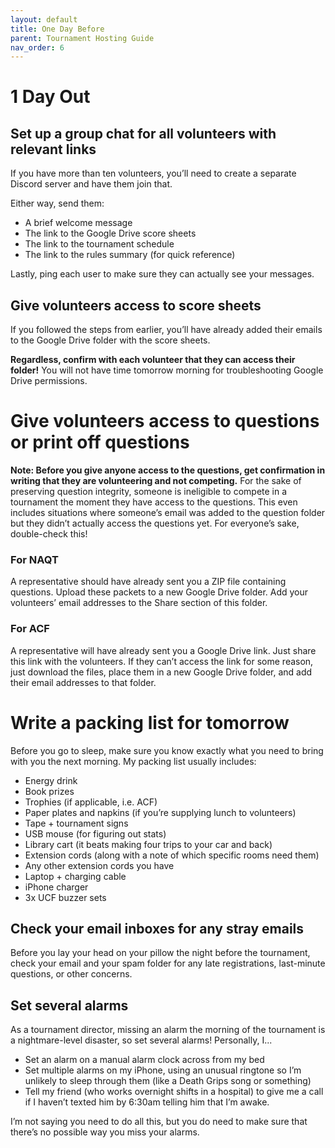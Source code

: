 ```yaml
---
layout: default
title: One Day Before
parent: Tournament Hosting Guide
nav_order: 6
---
```


# 1 Day Out
## Set up a group chat for all volunteers with relevant links 
If you have more than ten volunteers, you’ll need to create a separate Discord server and have them join that. 

Either way, send them: 

* A brief welcome message
* The link to the Google Drive score sheets
* The link to the tournament schedule 
* The link to the rules summary (for quick reference) 

Lastly, ping each user to make sure they can actually see your messages.

## Give volunteers access to score sheets

If you followed the steps from earlier, you’ll have already added their emails to the Google Drive folder with the score sheets. 

**Regardless, confirm with each volunteer that they can access their folder!** You will not have time tomorrow morning for troubleshooting Google Drive permissions. 

# Give volunteers access to questions or print off questions 
**Note: Before you give anyone access to the questions, get confirmation in writing that they are volunteering and not competing.**  For the sake of preserving question integrity, someone is ineligible to compete in a tournament the moment they have access to the questions. This even includes situations where someone’s email was added to the question folder but they didn’t actually access the questions yet. For everyone’s sake, double-check this! 
### For NAQT
A representative should have already sent you a ZIP file containing questions. Upload these packets to a new Google Drive folder. Add your volunteers’ email addresses to the Share section of this folder. 
### For ACF
A representative will have already sent you a Google Drive link. Just share this link with the volunteers. If they can’t access the link for some reason, just download the files, place them in a new Google Drive folder, and add their email addresses to that folder. 


# Write a packing list for tomorrow
Before you go to sleep, make sure you know exactly what you need to bring with you the next morning. My packing list usually includes: 

* Energy drink
* Book prizes
* Trophies (if applicable, i.e. ACF) 
* Paper plates and napkins (if you’re supplying lunch to volunteers) 
* Tape + tournament signs 
* USB mouse (for figuring out stats) 
* Library cart (it beats making four trips to your car and back) 
* Extension cords (along with a note of which specific rooms need them)
* Any other extension cords you have
* Laptop + charging cable
* iPhone charger
* 3x UCF buzzer sets


## Check your email inboxes for any stray emails 
Before you lay your head on your pillow the night before the tournament, check your email and your spam folder for any late registrations, last-minute questions, or other concerns. 

## Set several alarms 
As a tournament director, missing an alarm the morning of the tournament is a nightmare-level disaster, so set several alarms! Personally, I...

* Set an alarm on a manual alarm clock across from my bed 
* Set multiple alarms on my iPhone, using an unusual ringtone so I’m unlikely to sleep through them (like a Death Grips song or something) 
* Tell my friend (who works overnight shifts in a hospital) to give me a call if I haven’t texted him by 6:30am telling him that I’m awake. 

I’m not saying you need to do all this, but you do need to make sure that there’s no possible way you miss your alarms. 
